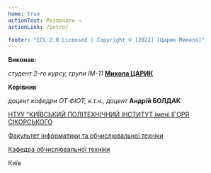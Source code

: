 ```yaml
---
home: true
actionText: Розпочати →
actionLink: /intro/

footer: "ECL 2.0 Licensed | Copyright © [2022] [Царик Микола]"
---
```


**Виконав:**

_студент 2-го курсу, групи ІМ-11_<span padding-right:5em></span> **[Микола ЦАРИК](https://t.me/Ts4ryk)**



**Керівник**

_доцент кафедри ОТ ФІОТ, к.т.н., доцент_<span padding-right:5em></span> **Андрій БОЛДАК**

[НТУУ "КИЇВСЬКИЙ ПОЛІТЕХНІЧНИЙ ІНСТИТУТ імені ІГОРЯ СІКОРСЬКОГО](https://kpi.ua/)

[Факультет інформатики та обчислювальної техніки](https://fiot.kpi.ua/)

[Кафедра обчислювальної техніки](https://comsys.kpi.ua/)

Київ